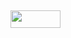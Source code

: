<div align=right><h2> <img align=left src="https://i.imgur.com/xSZkMEv.png" width="80" height="27.2">

<h3 align=center> </h3>
